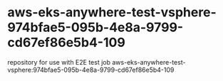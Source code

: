 # aws-eks-anywhere-test-vsphere-974bfae5-095b-4e8a-9799-cd67ef86e5b4-109
repository for use with E2E test job aws-eks-anywhere-test-vsphere:974bfae5-095b-4e8a-9799-cd67ef86e5b4-109
